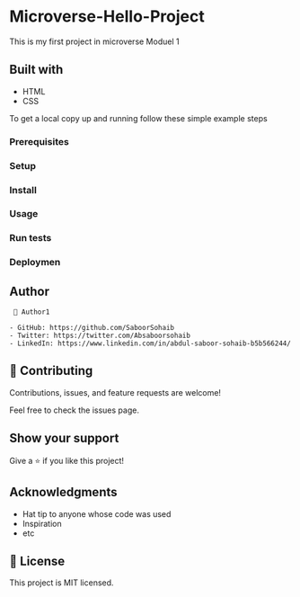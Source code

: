 # Microverse-Hello-Project
  This is my first project in microverse Moduel 1
## Built with 
 - HTML
 - CSS
  
To get a local copy up and running follow these simple example steps
### Prerequisites
### Setup
### Install
### Usage
### Run tests
### Deploymen

 ## Author
     👤 Author1

    - GitHub: https://github.com/SaboorSohaib
    - Twitter: https://twitter.com/Absaboorsohaib
    - LinkedIn: https://www.linkedin.com/in/abdul-saboor-sohaib-b5b566244/

 ## 🤝 Contributing
Contributions, issues, and feature requests are welcome!

Feel free to check the issues page.

## Show your support
Give a ⭐️ if you like this project!

## Acknowledgments
  - Hat tip to anyone whose code was used
  - Inspiration
  - etc
    
## 📝 License
This project is MIT licensed.
   
   